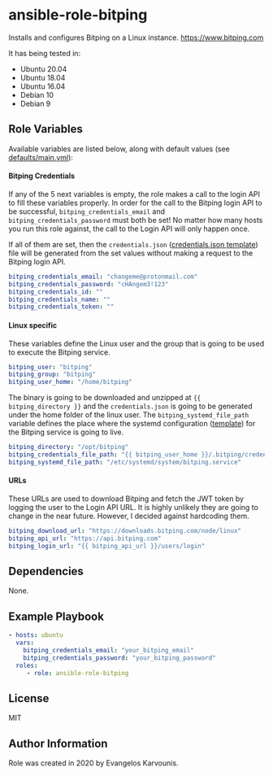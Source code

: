 ansible-role-bitping
=========

Installs and configures Bitping on a Linux instance. https://www.bitping.com

It has being tested in:
- Ubuntu 20.04
- Ubuntu 18.04
- Ubuntu 16.04
- Debian 10
- Debian 9

Role Variables
--------------

Available variables are listed below, along with default values (see [defaults/main.yml](defaults/main.yml)):

#### Bitping Credentials

If any of the 5 next variables is empty, the role makes a call to the login API to fill these variables properly.
In order for the call to the Bitping login API to be successful, `bitping_credentials_email` and `bitping_credentials_password` must both be set!
No matter how many hosts you run this role against, the call to the Login API will only happen once.

If all of them are set, then the `credentials.json` ([credentials.json template](templates/credentials.json.j2)) file will be generated from the set values without making a request to the Bitping login API.

```yaml
bitping_credentials_email: "changeme@protonmail.com"
bitping_credentials_password: "cHAngem3!123"
bitping_credentials_id: ""
bitping_credentials_name: ""
bitping_credentials_token: ""
```

#### Linux specific

These variables define the Linux user and the group that is going to be used to execute the Bitping service.

```yaml
bitping_user: "bitping"
bitping_group: "bitping"
bitping_user_home: "/home/bitping"
```

The binary is going to be downloaded and unzipped at `{{ bitping_directory }}` and the `credentials.json` is going to be 
generated under the home folder of the linux user. 
The `bitping_systemd_file_path` variable defines the place where the systemd configuration ([template](templates/credentials.json.j2)) for the Bitping service is going to live.

```yaml
bitping_directory: "/opt/bitping"
bitping_credentials_file_path: "{{ bitping_user_home }}/.bitping/credentials.json"
bitping_systemd_file_path: "/etc/systemd/system/bitping.service"
```

#### URLs

These URLs are used to download Bitping and fetch the JWT token by logging the user to the Login API URL.
It is highly unlikely they are going to change in the near future. However, I decided against hardcoding them.
 
```yaml
bitping_download_url: "https://downloads.bitping.com/node/linux"
bitping_api_url: "https://api.bitping.com"
bitping_login_url: "{{ bitping_api_url }}/users/login"
```

Dependencies
------------

None.

Example Playbook
----------------

```yaml
- hosts: ubuntu
  vars:
    bitping_credentials_email: "your_bitping_email"
    bitping_credentials_password: "your_bitping_password"
  roles:
     - role: ansible-role-bitping
```

License
-------

MIT

Author Information
------------------

Role was created in 2020 by Evangelos Karvounis.
